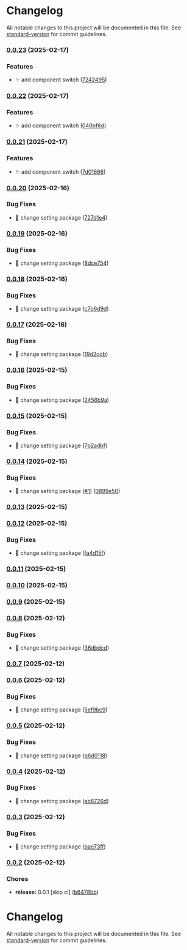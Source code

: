 # Changelog

All notable changes to this project will be documented in this file. See [standard-version](https://github.com/conventional-changelog/standard-version) for commit guidelines.

### [0.0.23](https://github.com/Berea-Soft/berea-ui/compare/v0.0.22...v0.0.23) (2025-02-17)


### Features

* :sparkles: add component switch ([7242495](https://github.com/Berea-Soft/berea-ui/commit/724249584fc2c439859c827a360d18e278bb23cc))

### [0.0.22](https://github.com/Berea-Soft/berea-ui/compare/v0.0.21...v0.0.22) (2025-02-17)


### Features

* :sparkles: add component switch ([040bf8d](https://github.com/Berea-Soft/berea-ui/commit/040bf8dabaa9246b9c18f82ba2dd5e82bd8ebf03))

### [0.0.21](https://github.com/Berea-Soft/berea-ui/compare/v0.0.20...v0.0.21) (2025-02-17)


### Features

* :sparkles: add component switch ([7d01866](https://github.com/Berea-Soft/berea-ui/commit/7d01866d47d77d9ca4f42ed9080825ca69e91048))

### [0.0.20](https://github.com/Berea-Soft/berea-ui/compare/v0.0.19...v0.0.20) (2025-02-16)


### Bug Fixes

* :wrench: change setting package ([727d1e4](https://github.com/Berea-Soft/berea-ui/commit/727d1e492936618601c66bd0d81ae9b27e1715c2))

### [0.0.19](https://github.com/Berea-Soft/berea-ui/compare/v0.0.18...v0.0.19) (2025-02-16)


### Bug Fixes

* :wrench: change setting package ([8dce754](https://github.com/Berea-Soft/berea-ui/commit/8dce75485d04caafbb50fbac23f62660863093cc))

### [0.0.18](https://github.com/Berea-Soft/berea-ui/compare/v0.0.17...v0.0.18) (2025-02-16)


### Bug Fixes

* :wrench: change setting package ([c7b6d9d](https://github.com/Berea-Soft/berea-ui/commit/c7b6d9dadcc5c0f552070685959f76900aaee3b6))

### [0.0.17](https://github.com/Berea-Soft/berea-ui/compare/v0.0.16...v0.0.17) (2025-02-16)


### Bug Fixes

* :wrench: change setting package ([19d2cdb](https://github.com/Berea-Soft/berea-ui/commit/19d2cdb8080f47fe5b129d343d6749bf386fcb59))

### [0.0.16](https://github.com/Berea-Soft/berea-ui/compare/v0.0.15...v0.0.16) (2025-02-15)


### Bug Fixes

* :wrench: change setting package ([2456b9a](https://github.com/Berea-Soft/berea-ui/commit/2456b9a3057330381003fa9bbe40e8186f7e243d))

### [0.0.15](https://github.com/Berea-Soft/berea-ui/compare/v0.0.14...v0.0.15) (2025-02-15)


### Bug Fixes

* :wrench: change setting package ([7b2adbf](https://github.com/Berea-Soft/berea-ui/commit/7b2adbfbf0c01032e52ae0821b4af0b96f507f9b))

### [0.0.14](https://github.com/Berea-Soft/berea-ui/compare/v0.0.13...v0.0.14) (2025-02-15)


### Bug Fixes

* :wrench: change setting package ([#1](https://github.com/Berea-Soft/berea-ui/issues/1)) ([0899e50](https://github.com/Berea-Soft/berea-ui/commit/0899e5098c7a124a779f7ee7552040b2d7c29294))

### [0.0.13](https://github.com/Berea-Soft/berea-ui/compare/v0.0.12...v0.0.13) (2025-02-15)

### [0.0.12](https://github.com/Berea-Soft/berea-ui/compare/v0.0.11...v0.0.12) (2025-02-15)


### Bug Fixes

* :wrench: change setting package ([fa4d15f](https://github.com/Berea-Soft/berea-ui/commit/fa4d15f6cf038f29a8b4f2a7c07b5294161e9679))

### [0.0.11](https://github.com/Berea-Soft/berea-ui/compare/v0.0.10...v0.0.11) (2025-02-15)

### [0.0.10](https://github.com/Berea-Soft/berea-ui/compare/v0.0.9...v0.0.10) (2025-02-15)

### [0.0.9](https://github.com/Berea-Soft/berea-ui/compare/v0.0.8...v0.0.9) (2025-02-15)

### [0.0.8](https://github.com/Berea-Soft/berea-ui/compare/v0.0.7...v0.0.8) (2025-02-12)


### Bug Fixes

* :wrench: change setting package ([36dbdcd](https://github.com/Berea-Soft/berea-ui/commit/36dbdcd59991e269b25bb35fe62238ba846500eb))

### [0.0.7](https://github.com/Berea-Soft/berea-ui/compare/v0.0.6...v0.0.7) (2025-02-12)

### [0.0.6](https://github.com/Berea-Soft/berea-ui/compare/v0.0.5...v0.0.6) (2025-02-12)


### Bug Fixes

* :wrench: change setting package ([5ef9bc9](https://github.com/Berea-Soft/berea-ui/commit/5ef9bc91e9bf20e4dbe5fa8ec6bbef1b5c7fc7f8))

### [0.0.5](https://github.com/Berea-Soft/berea-ui/compare/v0.0.4...v0.0.5) (2025-02-12)


### Bug Fixes

* :wrench: change setting package ([b6d0118](https://github.com/Berea-Soft/berea-ui/commit/b6d01182de3c79c587d828da2e424daa18f65ad2))

### [0.0.4](https://github.com/Berea-Soft/berea-ui/compare/v0.0.3...v0.0.4) (2025-02-12)


### Bug Fixes

* :wrench: change setting package ([ab8726d](https://github.com/Berea-Soft/berea-ui/commit/ab8726d849ee8af3ae2f4d6e8db217dccadcda8c))

### [0.0.3](https://github.com/Berea-Soft/berea-ui/compare/v0.0.2...v0.0.3) (2025-02-12)


### Bug Fixes

* :wrench: change setting package ([bae73ff](https://github.com/Berea-Soft/berea-ui/commit/bae73ffe00e41afdb8c654afc32be4aacad944b0))

### [0.0.2](https://github.com/Berea-Soft/berea-ui/compare/v0.0.1...v0.0.2) (2025-02-12)


### Chores

* **release:** 0.0.1 [skip ci] ([b6478bb](https://github.com/Berea-Soft/berea-ui/commit/b6478bbc00b73a66936fbecbfaf444787a546e28))

# Changelog

All notable changes to this project will be documented in this file. See [standard-version](https://github.com/conventional-changelog/standard-version) for commit guidelines.
